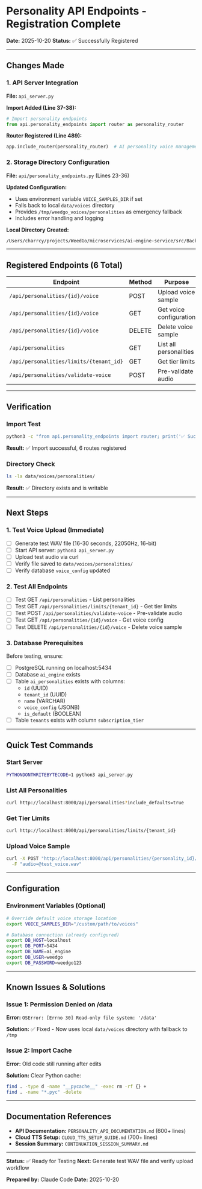# Personality API Endpoints - Registration Complete

**Date:** 2025-10-20
**Status:** ✅ Successfully Registered

---

## Changes Made

### 1. API Server Integration

**File:** `api_server.py`

**Import Added (Line 37-38):**
```python
# Import personality endpoints
from api.personality_endpoints import router as personality_router
```

**Router Registered (Line 489):**
```python
app.include_router(personality_router)  # AI personality voice management endpoints
```

### 2. Storage Directory Configuration

**File:** `api/personality_endpoints.py` (Lines 23-36)

**Updated Configuration:**
- Uses environment variable `VOICE_SAMPLES_DIR` if set
- Falls back to local `data/voices` directory
- Provides `/tmp/weedgo_voices/personalities` as emergency fallback
- Includes error handling and logging

**Local Directory Created:**
```bash
/Users/charrcy/projects/WeedGo/microservices/ai-engine-service/src/Backend/data/voices/personalities
```

---

## Registered Endpoints (6 Total)

| Endpoint | Method | Purpose |
|----------|--------|---------|
| `/api/personalities/{id}/voice` | POST | Upload voice sample |
| `/api/personalities/{id}/voice` | GET | Get voice configuration |
| `/api/personalities/{id}/voice` | DELETE | Delete voice sample |
| `/api/personalities` | GET | List all personalities |
| `/api/personalities/limits/{tenant_id}` | GET | Get tier limits |
| `/api/personalities/validate-voice` | POST | Pre-validate audio |

---

## Verification

### Import Test
```bash
python3 -c "from api.personality_endpoints import router; print('✅ Success')"
```

**Result:** ✅ Import successful, 6 routes registered

### Directory Check
```bash
ls -la data/voices/personalities/
```

**Result:** ✅ Directory exists and is writable

---

## Next Steps

### 1. Test Voice Upload (Immediate)
- [ ] Generate test WAV file (16-30 seconds, 22050Hz, 16-bit)
- [ ] Start API server: `python3 api_server.py`
- [ ] Upload test audio via curl
- [ ] Verify file saved to `data/voices/personalities/`
- [ ] Verify database `voice_config` updated

### 2. Test All Endpoints
- [ ] Test GET `/api/personalities` - List personalities
- [ ] Test GET `/api/personalities/limits/{tenant_id}` - Get tier limits
- [ ] Test POST `/api/personalities/validate-voice` - Pre-validate audio
- [ ] Test GET `/api/personalities/{id}/voice` - Get voice config
- [ ] Test DELETE `/api/personalities/{id}/voice` - Delete voice sample

### 3. Database Prerequisites
Before testing, ensure:
- [ ] PostgreSQL running on localhost:5434
- [ ] Database `ai_engine` exists
- [ ] Table `ai_personalities` exists with columns:
  - `id` (UUID)
  - `tenant_id` (UUID)
  - `name` (VARCHAR)
  - `voice_config` (JSONB)
  - `is_default` (BOOLEAN)
- [ ] Table `tenants` exists with column `subscription_tier`

---

## Quick Test Commands

### Start Server
```bash
PYTHONDONTWRITEBYTECODE=1 python3 api_server.py
```

### List All Personalities
```bash
curl http://localhost:8000/api/personalities?include_defaults=true
```

### Get Tier Limits
```bash
curl http://localhost:8000/api/personalities/limits/{tenant_id}
```

### Upload Voice Sample
```bash
curl -X POST "http://localhost:8000/api/personalities/{personality_id}/voice" \
  -F "audio=@test_voice.wav"
```

---

## Configuration

### Environment Variables (Optional)

```bash
# Override default voice storage location
export VOICE_SAMPLES_DIR="/custom/path/to/voices"

# Database connection (already configured)
export DB_HOST=localhost
export DB_PORT=5434
export DB_NAME=ai_engine
export DB_USER=weedgo
export DB_PASSWORD=weedgo123
```

---

## Known Issues & Solutions

### Issue 1: Permission Denied on /data
**Error:** `OSError: [Errno 30] Read-only file system: '/data'`

**Solution:** ✅ Fixed - Now uses local `data/voices` directory with fallback to `/tmp`

### Issue 2: Import Cache
**Error:** Old code still running after edits

**Solution:** Clear Python cache:
```bash
find . -type d -name "__pycache__" -exec rm -rf {} +
find . -name "*.pyc" -delete
```

---

## Documentation References

- **API Documentation:** `PERSONALITY_API_DOCUMENTATION.md` (600+ lines)
- **Cloud TTS Setup:** `CLOUD_TTS_SETUP_GUIDE.md` (700+ lines)
- **Session Summary:** `CONTINUATION_SESSION_SUMMARY.md`

---

**Status:** ✅ Ready for Testing
**Next:** Generate test WAV file and verify upload workflow

**Prepared by:** Claude Code
**Date:** 2025-10-20
